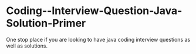 # Coding--Interview-Question-Java-Solution-Primer
One stop place if you are looking to have java coding interview questions as well as solutions.
